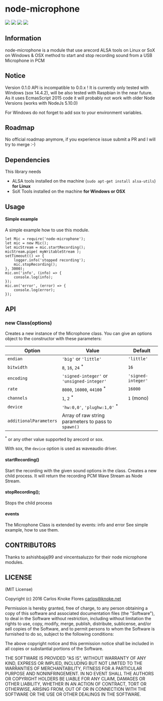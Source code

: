 ﻿# node-microphone
![](http://img.shields.io/badge/stability-stable-orange.svg?style=flat)
![](http://img.shields.io/npm/v/node-microphone.svg?style=flat)
![](http://img.shields.io/npm/dm/node-microphone.svg?style=flat)
![](http://img.shields.io/npm/l/node-microphone.svg?style=flat)
## Information
node-microphone is a module that use arecord ALSA tools on Linux or SoX on Windows & OSX method to start and stop recording sound from a USB Microphone in PCM</td>

## Notice
Version 0.1.0 API is incompatible to 0.0.x ! 
It is currently only tested with Windows (sox 14.4.2), will be also tested with Raspbian in the near future.
As it uses EcmasScript 2015 code it will probably not work with older Node Versions (works with NodeJs 5.10.0)

For Windows do not forget to add sox to your environment variables.

## Roadmap
No official roadmap anymore, if you experience issue submit a PR and I will try to merge :-) 

## Dependencies

This library needs

* ALSA tools installed on the machine (`sudo apt-get install alsa-utils`) **for Linux**
* SoX Tools installed on the machine **for Windows or OSX**

## Usage

#### Simple example

A simple example how to use this module.

    let Mic = require('node-microphone');
	let mic = new Mic();
	let micStream = mic.startRecording();
	micStream.pipe( myWritableStream );
	setTimeout(() => {
        logger.info('stopped recording');
        mic.stopRecording();
    }, 3000);
	mic.on('info', (info) => {
		console.log(info);
	});
	mic.on('error', (error) => {
		console.log(error);
	});
    

## API

### new Class(options)

Creates a new instance of the Microphone class. You can give an options object to the constructor with these parameters:

| Option | Value | Default |
|--------|-------|---------|
| `endian` | `'big'` or `'little'` | `'little'` |
| `bitwidth` | `8`, `16`, `24` <sup>*</sup> | `16` |
| `encoding` | `'signed-integer'` or `'unsigned-integer'` | `'signed-integer'` |
| `rate` |  `8000`, `16000`, `44100` <sup>*</sup> | `16000` |
| `channels` | `1`, `2` <sup>*</sup> | `1` (mono) |
| `device` | `'hw:0,0'`, `'plughw:1,0'` <sup>*</sup> | |
| `additionalParameters` | Array of raw string parameters to pass to `spawn()` | |

<sup>*</sup> or any other value supported by arecord or sox.

With sox, the `device` option is used as waveaudio driver.

#### startRecording()

Start the recording with the given sound options in the class.
Creates a new child process.
It will return the recording PCM Wave Stream as Node Stream.

#### stopRecording();

Stops the child process 

#### events

The Microphone Class is extended by events: info and error
See simple example, how to use them.

## CONTRIBUTORS
Thanks to ashishbajaj99 and vincentsaluzzo for their node microphone modules.

## LICENSE

(MIT License)

Copyright (c) 2016 Carlos Knoke Flores <carlos@knoke.net>

Permission is hereby granted, free of charge, to any person obtaining
a copy of this software and associated documentation files (the
"Software"), to deal in the Software without restriction, including
without limitation the rights to use, copy, modify, merge, publish,
distribute, sublicense, and/or sell copies of the Software, and to
permit persons to whom the Software is furnished to do so, subject to
the following conditions:

The above copyright notice and this permission notice shall be
included in all copies or substantial portions of the Software.

THE SOFTWARE IS PROVIDED "AS IS", WITHOUT WARRANTY OF ANY KIND,
EXPRESS OR IMPLIED, INCLUDING BUT NOT LIMITED TO THE WARRANTIES OF
MERCHANTABILITY, FITNESS FOR A PARTICULAR PURPOSE AND
NONINFRINGEMENT. IN NO EVENT SHALL THE AUTHORS OR COPYRIGHT HOLDERS BE
LIABLE FOR ANY CLAIM, DAMAGES OR OTHER LIABILITY, WHETHER IN AN ACTION
OF CONTRACT, TORT OR OTHERWISE, ARISING FROM, OUT OF OR IN CONNECTION
WITH THE SOFTWARE OR THE USE OR OTHER DEALINGS IN THE SOFTWARE.


